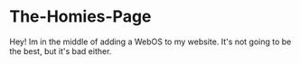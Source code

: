 # The-Homies-Page
Hey!
Im in the middle of adding a WebOS to my website.
It's not going to be the best, but it's bad either.
